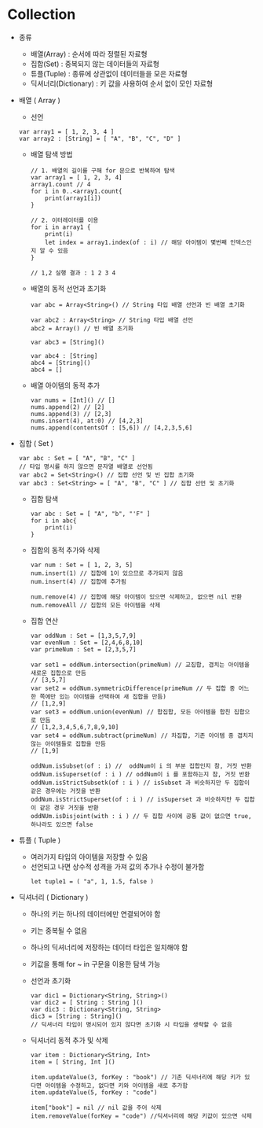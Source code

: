 # Collection

- 종류
	- 배열(Array) : 순서에 따라 정렬된 자료형
	- 집합(Set) : 중복되지 않는 데이터들의 자료형
	- 튜플(Tuple) : 종류에 상관없이 데이터들을 모은 자료형
	- 딕셔너리(Dictionary) : 키 값을 사용하여 순서 없이 모인 자료형

- 배열 ( Array )
	- 선언
	~~~
	var array1 = [ 1, 2, 3, 4 ]
	var array2 : [String] = [ "A", "B", "C", "D" ]
	~~~
	- 배열 탐색 방법
		~~~
		// 1. 배열의 길이를 구해 for 문으로 반복하여 탐색
		var array1 = [ 1, 2, 3, 4]
		array1.count // 4
		for i in 0..<array1.count{
			print(array1[i])
		}

		// 2. 이터레이터를 이용
		for i in array1 {
			print(i)
			let index = array1.index(of : i) // 해당 아이템이 몇번째 인덱스인지 알 수 있음
		}

		// 1,2 실행 결과 : 1 2 3 4
		~~~

	- 배열의 동적 선언과 초기화
		~~~
		var abc = Array<String>() // String 타입 배열 선언과 빈 배열 초기화
		
		var abc2 : Array<String> // String 타입 배열 선언
		abc2 = Array() // 빈 배열 초기화
		
		var abc3 = [String]()

		var abc4 : [String]
		abc4 = [String]()
		abc4 = []
		~~~
	- 배열 아이템의 동적 추가
		~~~
		var nums = [Int]() // []
 		nums.append(2) // [2]
		nums.append(3) // [2,3]
		nums.insert(4), at:0) // [4,2,3]
		nums.append(contentsOf : [5,6]) // [4,2,3,5,6]
		~~~

- 집합 ( Set )
	~~~
	var abc : Set = [ "A", "B", "C" ] 
	// 타입 명시를 하지 않으면 문자열 배열로 선언됨
	var abc2 = Set<String>() // 집합 선언 및 빈 집합 초기화
	var abc3 : Set<String> = [ "A", "B", "C" ] // 집합 선언 및 초기화
	~~~

	- 집합 탐색
		~~~
		var abc : Set = [ "A", "b", "'F" ]
		for i in abc{
			print(i)
		} 
		~~~
		
	-	 집합의 동적 추가와 삭제
			~~~
			var num : Set = [ 1, 2, 3, 5]
			num.insert(1) // 집합에 1이 있으므로 추가되지 않음
			num.insert(4) // 집합에 추가됨
			
			num.remove(4) // 집합에 해당 아이템이 있으면 삭제하고, 없으면 nil 반환 
			num.removeAll // 집합의 모든 아이템을 삭제
			~~~

	- 집합 연산
		~~~
		var oddNum : Set = [1,3,5,7,9]
		var evenNum : Set = [2,4,6,8,10]
		var primeNum : Set = [2,3,5,7]

		var set1 = oddNum.intersection(primeNum) // 교집합, 겹치는 아이템을 새로운 집합으로 만듬
		// [3,5,7]
		var set2 = oddNum.symmetricDifference(primeNum // 두 집합 중 어느 한 쪽에만 있는 아이템을 선택하여 새 집합을 만듬)
		// [1,2,9]
		var set3 = oddNum.union(evenNum) // 합집합, 모든 아이템을 합친 집합으로 만듬
		// [1,2,3,4,5,6,7,8,9,10]
		var set4 = oddNum.subtract(primeNum) // 차집합, 기존 아이템 중 겹치지 않는 아이템들로 집합을 만듬
		// [1,9]

		oddNum.isSubset(of : i) //  oddNum이 i 의 부분 집합인지 참, 거짓 반환
		oddNum.isSuperset(of : i ) // oddNum이 i 를 포함하는지 참, 거짓 반환
		oddNum.isStrictSubsetk(of : i ) // isSubset 과 비슷하지만 두 집합이 같은 경우에는 거짓을 반환
		oddNum.isStrictSuperset(of : i ) // isSuperset 과 비슷하지만 두 집합이 같은 경우 거짓을 반환
		oddNUm.isDisjoint(with : i ) // 두 집합 사이에 공통 값이 없으면 true, 하나라도 있으면 false
		~~~

- 튜플 ( Tuple )
	- 여러가지 타입의 아이템을 저장할 수 있음
	-	선언되고 나면 상수적 성격을 가져 값의 추가나 수정이 불가함
		~~~
		let tuple1 = ( "a", 1, 1.5, false )
		~~~

- 딕셔너리 ( Dictionary )
	- 하나의 키는 하나의 데이터에만 연결되어야 함
	- 키는 중복될 수 없음
	- 하나의 딕셔너리에 저장하는 데이터 타입은 일치해야 함
	- 키값을 통해 for ~ in 구문을 이용한 탐색 가능
	
	- 선언과 초기화
		~~~
		var dic1 = Dictionary<String, String>()
		var dic2 = [ String : String ]()
		var dic3 : Dictionary<String, String>
		dic3 = [String : String]()
		// 딕셔너리 타입이 명시되어 있지 않다면 초기화 시 타입을 생략할 수 없음
		~~~

	- 딕셔너리 동적 추가 및 삭제
		~~~
		var item : Dictionary<String, Int>
		item = [ String, Int ]()

		item.updateValue(3, forKey : "book") // 기존 딕셔너리에 해당 키가 있다면 아이템을 수정하고, 없다면 키와 아이템을 새로 추가함
		item.updateValue(5, forKey : "code")

		item["book"] = nil // nil 값을 주어 삭제
		item.removeValue(forKey = "code") //딕셔너리에 해당 키값이 있으면 삭제
		~~~

